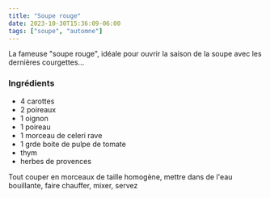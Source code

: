 ```yaml
---
title: "Soupe rouge"
date: 2023-10-30T15:36:09-06:00
tags: ["soupe", "automne"]
---
```


La fameuse "soupe rouge", idéale pour ouvrir la saison de la soupe avec les dernières courgettes... 

### Ingrédients
* 4 carottes
* 2 poireaux
* 1 oignon
* 1 poireau
* 1 morceau de celeri rave
* 1 grde boite de pulpe de tomate
* thym
* herbes de provences

Tout couper en morceaux de taille homogène, mettre dans de l'eau bouillante, faire chauffer, mixer, servez